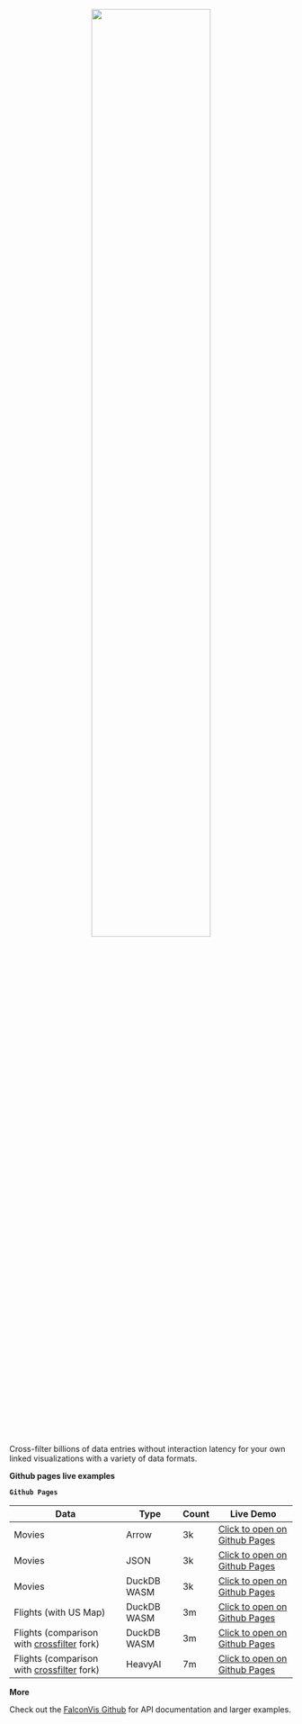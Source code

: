 <p align="center">
  <img src="https://user-images.githubusercontent.com/65095341/224896033-afc8bd8e-d0e0-4031-a7b2-3857bef51327.svg" width="65%">
</p>

Cross-filter billions of data entries without interaction latency for your own linked visualizations with a variety of data formats.

**Github pages live examples**

**`Github Pages`**

| Data                                                                                     | Type        | Count | Live Demo                                                                            |
| ---------------------------------------------------------------------------------------- | ----------- | ----- | ------------------------------------------------------------------------------------ |
| Movies                                                                                   | Arrow       | 3k    | [Click to open on Github Pages](https://dig.cmu.edu/falcon-vis/movies-arrow/)        |
| Movies                                                                                   | JSON        | 3k    | [Click to open on Github Pages](https://dig.cmu.edu/falcon-vis/movies-json/)         |
| Movies                                                                                   | DuckDB WASM | 3k    | [Click to open on Github Pages](https://dig.cmu.edu/falcon-vis/movies-duckdb/)       |
| Flights (with US Map)                                                                    | DuckDB WASM | 3m    | [Click to open on Github Pages](https://dig.cmu.edu/falcon-vis/flights-duckdb/)      |
| Flights (comparison with [crossfilter](https://github.com/crossfilter/crossfilter) fork) | DuckDB WASM | 3m    | [Click to open on Github Pages](https://dig.cmu.edu/falcon-vis/crossfilter-duckdb/)  |
| Flights (comparison with [crossfilter](https://github.com/crossfilter/crossfilter) fork) | HeavyAI     | 7m    | [Click to open on Github Pages](https://dig.cmu.edu/falcon-vis/crossfilter-heavyai/) |

**More**

Check out the [FalconVis Github](https://github.com/cmudig/falcon) for API documentation and larger examples.
